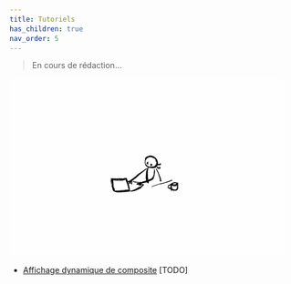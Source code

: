 ```yaml
---
title: Tutoriels
has_children: true
nav_order: 5
---
```


> En cours de rédaction...

![SynApps](../assets/under-progress.gif)


- [Affichage dynamique de composite](tutorials/composite-view.md) [TODO]
